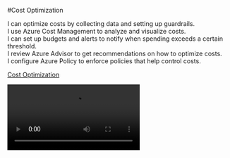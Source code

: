 #Cost Optimization

I can optimize costs by collecting data and setting up guardrails.  
I use Azure Cost Management to analyze and visualize costs.  
I can set up budgets and alerts to notify when spending exceeds a certain threshold.  
I review Azure Advisor to get recommendations on how to optimize costs.  
I configure Azure Policy to enforce policies that help control costs.  

[Cost Optimization](https://vimeo.com/1076187145?share=copy)

<video src="https://vimeo.com/1076187145"/>
